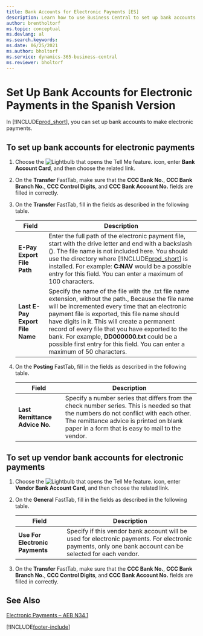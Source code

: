 ```yaml
---
title: Bank Accounts for Electronic Payments [ES]
description: Learn how to use Business Central to set up bank accounts and vendor bank accounts to make electronic payments.
author: brentholtorf   
ms.topic: conceptual
ms.devlang: al
ms.search.keywords:
ms.date: 06/25/2021
ms.author: bholtorf
ms.service: dynamics-365-business-central
ms.reviewer: bholtorf
---
```

# Set Up Bank Accounts for Electronic Payments in the Spanish Version
In [!INCLUDE[prod_short](../../includes/prod_short.md)], you can set up bank accounts to make electronic payments.  

## To set up bank accounts for electronic payments  

1.  Choose the ![Lightbulb that opens the Tell Me feature.](../../media/ui-search/search_small.png "Tell me what you want to do") icon, enter **Bank Account Card**, and then choose the related link.  
2.  On the **Transfer** FastTab, make sure that the **CCC Bank No.**, **CCC Bank Branch No.**, **CCC Control Digits**, and **CCC Bank Account No.** fields are filled in correctly.  
3.  On the **Transfer** FastTab, fill in the fields as described in the following table.  

    |Field|Description|  
    |---------------------------------|---------------------------------------|  
    |**E-Pay Export File Path**|Enter the full path of the electronic payment file, start with the drive letter and end with a backslash (). The file name is not included here. You should use the directory where [!INCLUDE[prod_short](../../includes/prod_short.md)] is installed. For example: **C:NAV** would be a possible entry for this field. You can enter a maximum of 100 characters.|  
    |**Last E-Pay Export File Name**|Specify the name of the file with the .txt file name extension, without the path., Because the file name will be incremented every time that an electronic payment file is exported, this file name should have digits in it. This will create a permanent record of every file that you have exported to the bank. For example, **DD000000.txt** could be a possible first entry for this field. You can enter a maximum of 50 characters.|  

4.  On the **Posting** FastTab, fill in the fields as described in the following table.  

    |Field|Description|  
    |---------------------------------|---------------------------------------|  
    |**Last Remittance Advice No.**|Specify a number series that differs from the check number series. This is needed so that the numbers do not conflict with each other. The remittance advice is printed on blank paper in a form that is easy to mail to the vendor.|  

## To set up vendor bank accounts for electronic payments  

1.  Choose the ![Lightbulb that opens the Tell Me feature.](../../media/ui-search/search_small.png "Tell me what you want to do") icon, enter **Vendor Bank Account Card**, and then choose the related link.  
2.  On the **General** FastTab, fill in the fields as described in the following table.  

    |Field|Description|  
    |---------------------------------|---------------------------------------|  
    |**Use For Electronic Payments**|Specify if this vendor bank account will be used for electronic payments. For electronic payments, only one bank account can be selected for each vendor.|  

3.  On the **Transfer** FastTab, make sure that the **CCC Bank No.**, **CCC Bank Branch No.**, **CCC Control Digits**, and **CCC Bank Account No.** fields are filled in correctly.  

## See Also  
 [Electronic Payments – AEB N34.1](electronic-payments-aeb-n341.md)


[!INCLUDE[footer-include](../../includes/footer-banner.md)]